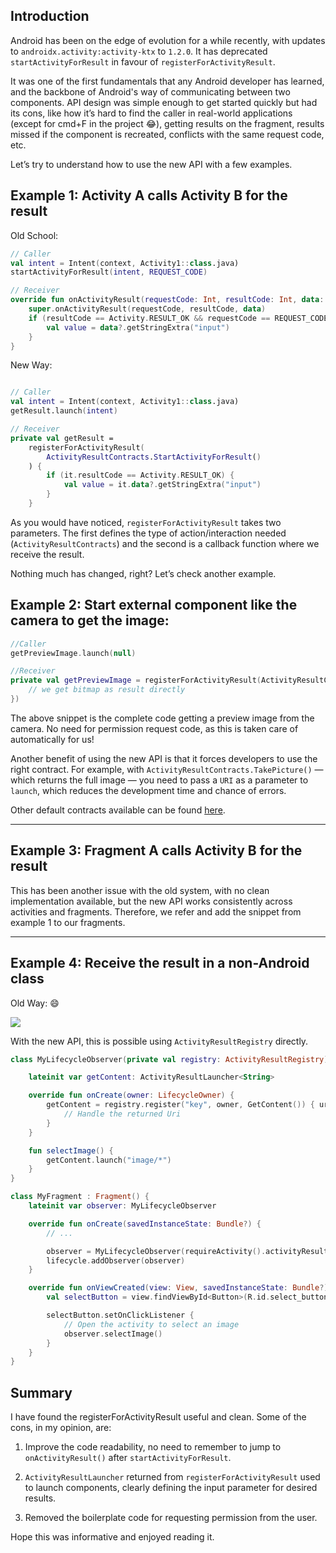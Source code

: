 ## Introduction

Android has been on the edge of evolution for a while recently, with updates to `androidx.activity:activity-ktx`
to `1.2.0`. It has deprecated `startActivityForResult` in favour of `registerForActivityResult`.

It was one of the first fundamentals that any Android developer has learned, and the backbone of Android's way of
communicating between two components. API design was simple enough to get started quickly but had its cons, like how
it’s hard to find the caller in real-world applications (except for cmd+F in the project 😂), getting results on the
fragment, results missed if the component is recreated, conflicts with the same request code, etc.

Let’s try to understand how to use the new API with a few examples.

## Example 1: Activity A calls Activity B for the result

Old School:

```kotlin
// Caller 
val intent = Intent(context, Activity1::class.java)
startActivityForResult(intent, REQUEST_CODE)

// Receiver 
override fun onActivityResult(requestCode: Int, resultCode: Int, data: Intent?) {
    super.onActivityResult(requestCode, resultCode, data)
    if (resultCode == Activity.RESULT_OK && requestCode == REQUEST_CODE) {
        val value = data?.getStringExtra("input")
    }
}
```

New Way:

```kotlin

// Caller 
val intent = Intent(context, Activity1::class.java)
getResult.launch(intent)

// Receiver 
private val getResult =
    registerForActivityResult(
        ActivityResultContracts.StartActivityForResult()
    ) {
        if (it.resultCode == Activity.RESULT_OK) {
            val value = it.data?.getStringExtra("input")
        }
    }
```

As you would have noticed, `registerForActivityResult` takes two parameters. The first defines the type of
action/interaction needed (`ActivityResultContracts`) and the second is a callback function where we receive the result.

Nothing much has changed, right? Let’s check another example.

## Example 2: Start external component like the camera to get the image:

```kotlin
//Caller
getPreviewImage.launch(null)

//Receiver 
private val getPreviewImage = registerForActivityResult(ActivityResultContracts.TakePicture { bitmap ->
    // we get bitmap as result directly
})
```

The above snippet is the complete code getting a preview image from the camera. No need for permission request code, as
this is taken care of automatically for us!

Another benefit of using the new API is that it forces developers to use the right contract. For example,
with `ActivityResultContracts.TakePicture()` — which returns the full image — you need to pass a `URI` as a parameter
to `launch`, which reduces the development time and chance of errors.

Other default contracts available can be
found [here](https://developer.android.com/reference/androidx/activity/result/contract/package-summary).

---

## Example 3: Fragment A calls Activity B for the result

This has been another issue with the old system, with no clean implementation available, but the new API works
consistently across activities and fragments. Therefore, we refer and add the snippet from example 1 to our fragments.

---

## Example 4: Receive the result in a non-Android class

Old Way: 😄

![](https://mongodb-devhub-cms.s3.us-west-1.amazonaws.com/giphy_f99f638e0c.webp)

With the new API, this is possible using `ActivityResultRegistry` directly.

```kotlin
class MyLifecycleObserver(private val registry: ActivityResultRegistry) : DefaultLifecycleObserver {

    lateinit var getContent: ActivityResultLauncher<String>

    override fun onCreate(owner: LifecycleOwner) {
        getContent = registry.register("key", owner, GetContent()) { uri ->
            // Handle the returned Uri
        }
    }

    fun selectImage() {
        getContent.launch("image/*")
    }
}

class MyFragment : Fragment() {
    lateinit var observer: MyLifecycleObserver

    override fun onCreate(savedInstanceState: Bundle?) {
        // ...

        observer = MyLifecycleObserver(requireActivity().activityResultRegistry)
        lifecycle.addObserver(observer)
    }

    override fun onViewCreated(view: View, savedInstanceState: Bundle?) {
        val selectButton = view.findViewById<Button>(R.id.select_button)

        selectButton.setOnClickListener {
            // Open the activity to select an image
            observer.selectImage()
        }
    }
}
```

## Summary

I have found the registerForActivityResult useful and clean. Some of the cons, in my opinion, are:

1. Improve the code readability, no need to remember to jump to `onActivityResult()` after `startActivityForResult`.

2. `ActivityResultLauncher` returned from `registerForActivityResult` used to launch components, clearly defining the
   input parameter for desired results.

3. Removed the boilerplate code for requesting permission from the user. 

Hope this was informative and enjoyed reading it.
